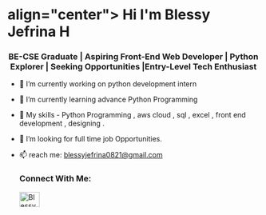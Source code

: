 <h1> align="center">  Hi I'm Blessy Jefrina H </h1>
<h3 align="center"> BE-CSE Graduate | Aspiring Front-End Web Developer | Python Explorer | Seeking Opportunities |Entry-Level Tech Enthusiast </h3>


- 🔭 I’m currently working on python development intern

- 🌱 I’m currently learning advance Python Programming

- 👯 My skills - Python Programming , aws cloud , sql , excel ,  front end development , designing .

- 🤔 I’m looking for full time job Opportunities.

- 📫 reach me: blessyjefrina0821@gmail.com

  <h3 align="left"> Connect With Me:</h3>
  <p align="left">
  <a href="https://www.linkedin.com/in/blessyjefrina/" target="blank"><img align="center" src="https://raw.githubusercontent.com/rahuldkjain/github-profile-readme-generator/master/src/images/icons/Social/linked-in-alt.svg" alt="Blessy Jefrina H" height="30" width="40" /></a>
  </p>
 



